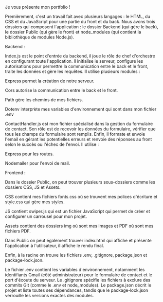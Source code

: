 Je vous présente mon portfolio !

Premièrement, c'est un travail fait avec plusieurs langages : le HTML, du CSS et du JavaScript pour une partie du front et du back.
Nous avons trois dossiers qui composent l'application : le dossier Backend (qui gère le back), le dossier Public (qui gère le front) et node_modules (qui contient la bibliothèque de modules Node.js).

Backend :

Index.js est le point d'entrée du backend, il joue le rôle de chef d'orchestre en configurant toute l'application.
Il initialise le serveur, configure les autorisations pour permettre la communication entre le back et le front, traite les données et gère les requêtes.
Il utilise plusieurs modules :

Express permet la création de notre serveur.

Cors autorise la communication entre le back et le front.

Path gère les chemins de mes fichiers.

Dotenv interprète mes variables d'environnement qui sont dans mon fichier .env

ContactHandler.js est mon fichier spécialisé dans la gestion du formulaire de contact. Son rôle est de recevoir les données du formulaire, vérifier que tous les champs du formulaire sont remplis.
Enfin, il formate et envoie l'email en gérant les potentielles erreurs et renvoie des réponses au front selon le succès ou l'échec de l'envoi.
Il utilise :

Express pour les routes.

Nodemailer pour l'envoi de mail.

Frontend :

Dans le dossier Public, on peut trouver plusieurs sous-dossiers comme les dossiers CSS, JS et Assets.

CSS contient mes fichiers fonts.css où se trouvent mes polices d'écriture et style.css qui gère mes styles.

JS contient swiper.js qui est un fichier JavaScript qui permet de créer et configurer un carrousel pour mon projet.

Assets contient des dossiers img où sont mes images et PDF où sont mes fichiers PDF.

Dans Public on peut également trouver index.html qui affiche et présente l'application à l'utilisateur, il affiche le rendu final.

Enfin, à la racine on trouve les fichiers .env, .gitignore, package.json et package-lock.json.

Le fichier .env contient les variables d'environnement, notamment les identifiants Gmail (côté administrateur) pour le formulaire de contact et le port d'écoute du serveur.
Le .gitignore spécifie les fichiers à exclure des commits Git (comme le .env et node_modules). Le package.json décrit le projet et liste toutes ses dépendances, tandis que le package-lock.json verrouille les versions exactes des modules.






 
